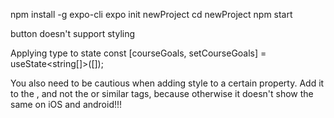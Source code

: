 npm install -g expo-cli
expo init newProject
cd newProject
npm start


button doesn't support styling


Applying type to state
const [courseGoals, setCourseGoals] = useState<string[]>([]);

You also need to be cautious when adding style to a certain property. 
Add it to the <View>, and not the <Text> or similar tags, because otherwise it doesn't show the same on iOS and android!!!